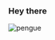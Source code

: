### Hey there 

![pengue](https://github.com/user-attachments/assets/25669077-b236-4abe-b1b8-177c7870413c)

